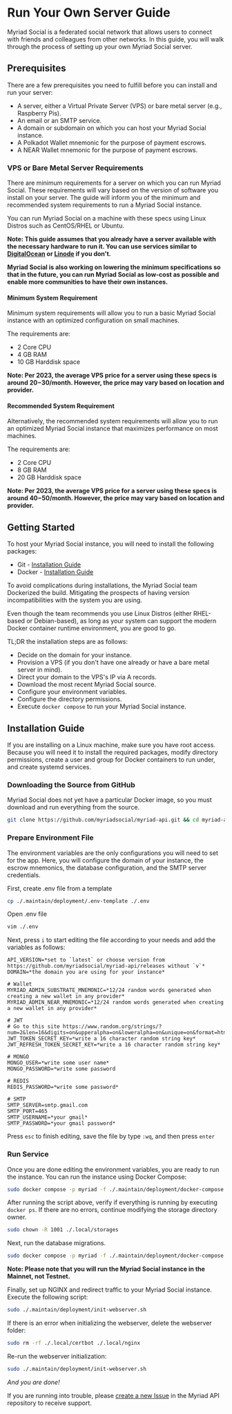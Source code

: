 # Run Your Own Server Guide
Myriad Social is a federated social network that allows users to connect with friends and colleagues from other networks. In this guide, you will walk through the process of setting up your own Myriad Social server. 

## Prerequisites
There are a few prerequisites you need to fulfill before you can install and run your server:
- A server, either a Virtual Private Server (VPS) or bare metal server (e.g., Raspberry Pis).
- An email or an SMTP service.
- A domain or subdomain on which you can host your Myriad Social instance.
- A Polkadot Wallet mnemonic for the purpose of payment escrows.
- A NEAR Wallet mnemonic for the purpose of payment escrows.

### VPS or Bare Metal Server Requirements
There are minimum requirements for a server on which you can run Myriad Social. These requirements will vary based on the version of software you install on your server. The guide will inform you of the minimum and recommended system requirements to run a Myriad Social instance.

You can run Myriad Social on a machine with these specs using Linux Distros such as CentOS/RHEL or Ubuntu.

**Note: This guide assumes that you already have a server available with the necessary hardware to run it. You can use services similar to [DigitalOcean](https://www.digitalocean.com/pricing/droplets) or [Linode](https://www.linode.com/pricing/#compute-shared) if you don't.**

**Myriad Social is also working on lowering the minimum specifications so that in the future, you can run Myriad Social as low-cost as possible and enable more communities to have their own instances.**

#### Minimum System Requirement
Minimum system requirements will allow you to run a basic Myriad Social instance with an optimized configuration on small machines.

The requirements are:
- 2 Core CPU
- 4 GB RAM
- 10 GB Harddisk space

**Note: Per 2023, the average VPS price for a server using these specs is around $20-$30/month. However, the price may vary based on location and provider.**

#### Recommended System Requirement
Alternatively, the recommended system requirements will allow you to run an optimized Myriad Social instance that maximizes performance on most machines.

The requirements are:
- 2 Core CPU
- 8 GB RAM
- 20 GB Harddisk space

**Note: Per 2023, the average VPS price for a server using these specs is around $40-$50/month. However, the price may vary based on location and provider.**

## Getting Started
To host your Myriad Social instance, you will need to install the following packages:
- Git - [Installation Guide](https://git-scm.com/download/linux)
- Docker - [Installation Guide](https://docs.docker.com/engine/install/ubuntu/)

To avoid complications during installations, the Myriad Social team Dockerized the build. Mitigating the prospects of having version incompatibilities with the system you are using. 

Even though the team recommends you use Linux Distros (either RHEL-based or Debian-based), as long as your system can support the modern Docker container runtime environment, you are good to go.

TL;DR the installation steps are as follows:
- Decide on the domain for your instance.
- Provision a VPS (if you don't have one already or have a bare metal server in mind).
- Direct your domain to the VPS's IP via A records.
- Download the most recent Myriad Social source.
- Configure your environment variables.
- Configure the directory permissions.
- Execute `docker compose` to run your Myriad Social instance.

## Installation Guide
If you are installing on a Linux machine, make sure you have root access. Because you will need it to install the required packages, modify directory permissions, create a user and group for Docker containers to run under, and create systemd services.

###  Downloading the Source from GitHub
Myriad Social does not yet have a particular Docker image, so you must download and run everything from the source. 

```bash
git clone https://github.com/myriadsocial/myriad-api.git && cd myriad-api
```

### Prepare Environment File
The environment variables are the only configurations you will need to set for the app. Here, you will configure the domain of your instance, the escrow mnemonics, the database configuration, and the SMTP server credentials.

First, create .env file from a template

```bash
cp ./.maintain/deployment/.env-template ./.env
```

Open .env file

```bash
vim ./.env
```

Next, press `i` to start editing the file according to your needs and add the variables as follows:

```
API_VERSION=*set to `latest` or choose version from https://github.com/myriadsocial/myriad-api/releases without `v`*
DOMAIN=*the domain you are using for your instance*

# Wallet
MYRIAD_ADMIN_SUBSTRATE_MNEMONIC=*12/24 random words generated when creating a new wallet in any provider*
MYRIAD_ADMIN_NEAR_MNEMONIC=*12/24 random words generated when creating a new wallet in any provider*

# JWT
# Go to this site https://www.random.org/strings/?num=2&len=16&digits=on&upperalpha=on&loweralpha=on&unique=on&format=html&rnd=new
JWT_TOKEN_SECRET_KEY=*write a 16 character random string key*
JWT_REFRESH_TOKEN_SECRET_KEY=*write a 16 character random string key*

# MONGO
MONGO_USER=*write some user name*
MONGO_PASSWORD=*write some password

# REDIS
REDIS_PASSWORD=*write some password*

# SMTP
SMTP_SERVER=smtp.gmail.com
SMTP_PORT=465
SMTP_USERNAME=*your gmail*
SMTP_PASSWORD=*your gmail password*
```

Press `esc` to finish editing, save the file by type `:wq`, and then press `enter`

### Run Service
Once you are done editing the environment variables, you are ready to run the instance. You can run the instance using Docker Compose:

```bash
sudo docker compose -p myriad -f ./.maintain/deployment/docker-compose.yaml --env-file ./.env --profile webserver up -d
```

After running the script above, verify if everything is running by executing `docker ps`. If there are no errors, continue modifying the storage directory owner.

```bash
sudo chown -R 1001 ./.local/storages
```

Next, run the database migrations.

```bash
sudo docker compose -p myriad -f ./.maintain/deployment/docker-compose.yaml --env-file ./.env run --rm db_migration --rebuild --environment mainnet
```

**Note: Please note that you will run the Myriad Social instance in the Mainnet, not Testnet.**

Finally, set up NGINX and redirect traffic to your Myriad Social instance. Execute the following script:

```bash
sudo ./.maintain/deployment/init-webserver.sh
```

If there is an error when initializing the webserver, delete the webserver folder:

```bash
sudo rm -rf ./.local/certbot ./.local/nginx
```

Re-run the webserver initialization:

```bash
sudo ./.maintain/deployment/init-webserver.sh
```

*And you are done!*

If you are running into trouble, please [create a new Issue](https://github.com/myriadsocial/myriad-api/issues/new) in the Myriad API repository to receive support.